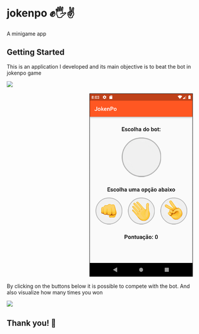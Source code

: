 # jokenpo ✊🖐✌

A minigame app

## Getting Started

This is an application I developed and its main objective is to beat the bot in jokenpo game

<p align="left">
<img src="/images/"/>
</p>

<p align= "right">
  <img src="/images/img2.png"/>
</p>

By clicking on the buttons below it is possible to compete with the bot. And also visualize how many times you won

<p align="left">
  <img src="/images/"/>
</p>




## Thank you! 🤠
